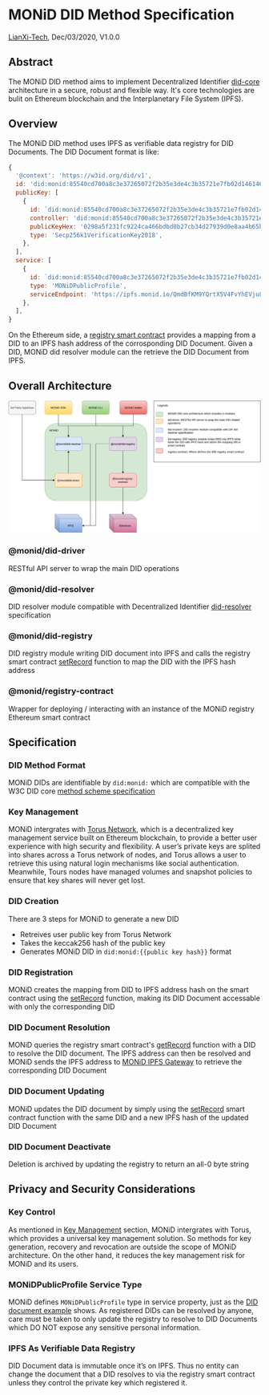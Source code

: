 # MONiD DID Method Specification

[LianXi-Tech](https://lianxi-tech.com), Dec/03/2020, V1.0.0

## Abstract

The MONiD DID method aims to implement Decentralized Identifier [did-core](https://www.w3.org/TR/did-core/) architecture in a secure, robust and flexible way. It's core technologies are bulit on Ethereum blockchain and the Interplanetary File System (IPFS).

## <a id="overview"></a>Overview

The MONiD DID method uses IPFS as verifiable data registry for DID Documents. The DID Document format is like:

```js
{
  '@context': 'https://w3id.org/did/v1',
  id: 'did:monid:85540cd700a8c3e37265072f2b35e3de4c3b35721e7fb02d146146262fdc8089',
  publicKey: [
    {
      id: `did:monid:85540cd700a8c3e37265072f2b35e3de4c3b35721e7fb02d146146262fdc8089#keys-1`,
      controller: 'did:monid:85540cd700a8c3e37265072f2b35e3de4c3b35721e7fb02d146146262fdc8089',
      publicKeyHex: '0298a5f231fc9224ca466bdbd0b27cb34d27939d0e8aa4b65ba4ef1ed805f14975',
      type: 'Secp256k1VerificationKey2018',
    },
  ],
  service: [
    {
      id: `did:monid:85540cd700a8c3e37265072f2b35e3de4c3b35721e7fb02d146146262fdc8089`,
      type: 'MONiDPublicProfile',
      serviceEndpoint: 'https://ipfs.monid.io/QmdBfKM9YQrtX5V4FvYhEVju8VsVE5488ufcJ9rWWgD892',
    },
  ],
}
```

On the Ethereum side, a [registry smart contract](https://rinkeby.etherscan.io/address/0x61f36db1849bc8f21f9a41a74b4f073d09e7f160#code) provides a mapping from a DID to an IPFS hash address of the corrosponding DID Document. Given a DID, MONiD did resolver module can the retrieve the DID Document from IPFS.

## Overall Architecture

![Architecture](./images/Architecture.png)

### @monid/did-driver

RESTful API server to wrap the main DID operations

### @monid/did-resolver

DID resolver module compatible with Decentralized Identifier [did-resolver](https://github.com/decentralized-identity/did-resolver) specification

### @monid/did-registry

DID registry module writing DID document into IPFS and calls the registry smart contract [setRecord](https://rinkeby.etherscan.io/address/0x61f36db1849bc8f21f9a41a74b4f073d09e7f160#code) function to map the DID with the IPFS hash address

### @monid/registry-contract

Wrapper for deploying / interacting with an instance of the MONiD registry Ethereum smart contract

## Specification

### DID Method Format

MONiD DIDs are identifiable by `did:monid:` which are compatible with the W3C DID core [method scheme specification](https://w3c.github.io/did-core/#method-schemes)

### <a id="key"></a>Key Management

MONiD intergrates with [Torus Network](https://tor.us/), which is a decentralized key management service built on Ethereum blockchain, to provide a better user experience with high security and flexibility. A user’s private keys are splited into shares across a Torus network of nodes, and Torus allows a user to retrieve this using natural login mechanisms like social authentication. Meanwhile, Tours nodes have managed volumes and snapshot policies to ensure that key shares will never get lost.

### DID Creation

There are 3 steps for MONiD to generate a new DID

- Retreives user public key from Torus Network
- Takes the keccak256 hash of the public key
- Generates MONiD DID in `did:monid:{{public key hash}}` format

### DID Registration

MONiD creates the mapping from DID to IPFS address hash on the smart contract using the [setRecord](https://rinkeby.etherscan.io/address/0x61f36db1849bc8f21f9a41a74b4f073d09e7f160#code) function, making its DID Document accessable with only the corresponding DID

### DID Document Resolution

MONiD queries the registry smart contract's [getRecord](https://rinkeby.etherscan.io/address/0x61f36db1849bc8f21f9a41a74b4f073d09e7f160#code) function with a DID to resolve the DID document. The IPFS address can then be resolved and MONiD sends the IPFS address to [MONiD IPFS Gateway](https://ipfs.monid.io/) to retrieve the corresponding DID Document

### DID Document Updating

MONiD updates the DID document by simply using the [setRecord](https://rinkeby.etherscan.io/address/0x61f36db1849bc8f21f9a41a74b4f073d09e7f160#code) smart contract function with the same DID and a new IPFS hash of the updated DID Document

### DID Document Deactivate

Deletion is archived by updating the registry to return an all-0 byte string

## Privacy and Security Considerations

### Key Control

As mentioned in [Key Management](#key) section, MONiD intergrates with Torus, which provides a universal key management solution. So methods for key generation, recovery and revocation are outside the scope of MONiD architecture. On the other hand, it reduces the key management risk for MONiD and its users.

### MONiDPublicProfile Service Type

MONiD defines `MONiDPublicProfile` type in service property, just as the [DID document example](#overview) shows. As registered DIDs can be resolved by anyone, care must be taken to only update the registry to resolve to DID Documents which DO NOT expose any sensitive personal information.

### IPFS As Verifiable Data Registry

DID Document data is immutable once it’s on IPFS. Thus no entity can change the document that a DID resolves to via the registry smart contract unless they control the private key which registered it.
